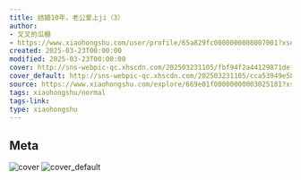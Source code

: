 ```yaml
---
title: 结婚10年，老公爱上ji（3）
author:
- 叉叉的瓜棚
- https://www.xiaohongshu.com/user/profile/65a829fc0000000008007001?xsec_token=undefined
created: 2025-03-23T00:00:00
modified: 2025-03-23T00:00:00
cover: http://sns-webpic-qc.xhscdn.com/202503231105/fbf94f2a44129871def4d8e7fa1a7683/1040g2sg315hvvbvn1e705pd857u20s0170h3gu8!nc_n_webp_prv_1
cover_default: http://sns-webpic-qc.xhscdn.com/202503231105/cca53949e58124660054b6fa482b255a/1040g2sg315hvvbvn1e705pd857u20s0170h3gu8!nc_n_webp_mw_1
source: https://www.xiaohongshu.com/explore/669e01f00000000003025181?xsec_token=AB-270I32Z9D2bk8f3hftWiCN4OwmmhWbsMXGvaCm3N8w=
tags: xiaohongshu/normal
tags-link:
type: xiaohongshu
---
```


## Meta

![cover](http://sns-webpic-qc.xhscdn.com/202503231105/fbf94f2a44129871def4d8e7fa1a7683/1040g2sg315hvvbvn1e705pd857u20s0170h3gu8!nc_n_webp_prv_1)
![cover_default](http://sns-webpic-qc.xhscdn.com/202503231105/cca53949e58124660054b6fa482b255a/1040g2sg315hvvbvn1e705pd857u20s0170h3gu8!nc_n_webp_mw_1)
